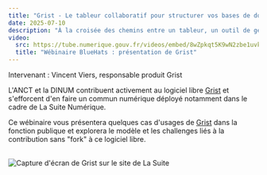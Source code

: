 ```yaml
---
title: "Grist - Le tableur collaboratif pour structurer vos bases de données."
date: 2025-07-10
description: "À la croisée des chemins entre un tableur, un outil de gestion de bases de données, et une application « no-code », Grist vous permet de collaborer sur des jeux de données et de construire des outils métiers sans avoir à coder."
video:
  src: https://tube.numerique.gouv.fr/videos/embed/8wZpkqt5K9wN2zbe1uvkZA
  title: "Wébinaire BlueHats : présentation de Grist"
---
```

Intervenant : Vincent Viers, responsable produit Grist

L'ANCT et la DINUM contribuent activement au logiciel libre
[Grist](https://www.getgrist.com) et s'efforcent d'en faire un commun
numérique déployé notamment dans le cadre de La Suite Numérique.

Ce wébinaire vous présentera quelques cas d'usages de
[Grist](https://grist.numerique.gouv.fr) dans la fonction publique et
explorera le modèle et les challenges liés à la contribution sans
"fork" à ce logiciel libre.

<br/>
<img class="fr-responsive-img" alt="Capture d'écran de Grist sur le site de La Suite" src="/img/bluehats/grist-2025.png" />
<br/>
